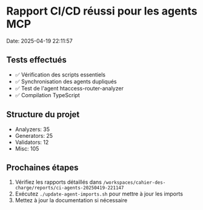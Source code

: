 # Rapport CI/CD réussi pour les agents MCP
Date: 2025-04-19 22:11:57

## Tests effectués
- ✅ Vérification des scripts essentiels
- ✅ Synchronisation des agents dupliqués
- ✅ Test de l'agent htaccess-router-analyzer
- ✅ Compilation TypeScript

## Structure du projet
- Analyzers: 35
- Generators: 25
- Validators: 12
- Misc: 105

## Prochaines étapes
1. Vérifiez les rapports détaillés dans `/workspaces/cahier-des-charge/reports/ci-agents-20250419-221147`
2. Exécutez `./update-agent-imports.sh` pour mettre à jour les imports
3. Mettez à jour la documentation si nécessaire
